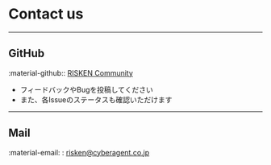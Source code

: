 # Contact us

---

## GitHub

:material-github:: [RISKEN Community](https://github.com/ca-risken/community)

- フィードバックやBugを投稿してください
- また、各Issueのステータスも確認いただけます


---

## Mail

:material-email: : risken@cyberagent.co.jp

